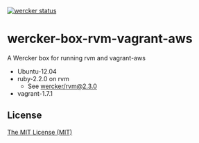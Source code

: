 [![wercker status](https://app.wercker.com/status/4e596749003e7e2c77d820e2e40acb8c/m "wercker status")](https://app.wercker.com/project/bykey/4e596749003e7e2c77d820e2e40acb8c)

# wercker-box-rvm-vagrant-aws

A Wercker box for running rvm and vagrant-aws

* Ubuntu-12.04
* ruby-2.2.0 on rvm
    * See [wercker/rvm@2.3.0](https://github.com/wercker/box-rvm/tree/09cb86d1b04c901b1caa3156303cf80e23f146da)
* vagrant-1.7.1

## License

[The MIT License (MIT)](http://masutaka.mit-license.org/)
